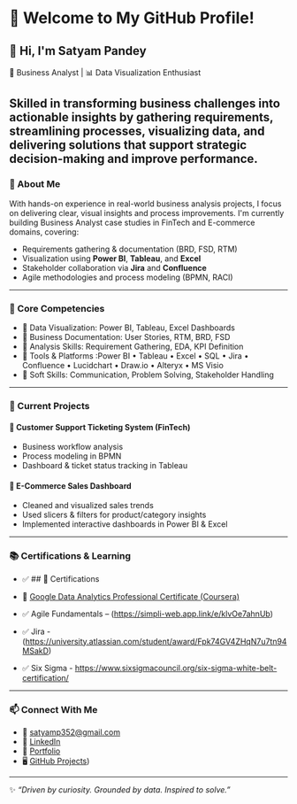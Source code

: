 # 🌟 Welcome to My GitHub Profile!

## 👋 Hi, I'm Satyam Pandey

💼 Business Analyst | 📊 Data Visualization Enthusiast

Skilled in transforming business challenges into actionable insights by gathering requirements, streamlining processes, visualizing data, and delivering solutions that support strategic decision-making and improve performance.
---

### 🔹 About Me

With hands-on experience in real-world business analysis projects, I focus on delivering clear, visual insights and process improvements. I'm currently building Business Analyst case studies in FinTech and E-commerce domains, covering:

- Requirements gathering & documentation (BRD, FSD, RTM)
- Visualization using **Power BI**, **Tableau**, and **Excel**
- Stakeholder collaboration via **Jira** and **Confluence**
- Agile methodologies and process modeling (BPMN, RACI)

---

### 🧠 Core Competencies

- 📌 Data Visualization: Power BI, Tableau, Excel Dashboards  
- 📌 Business Documentation: User Stories, RTM, BRD, FSD  
- 📌 Analysis Skills: Requirement Gathering, EDA, KPI Definition  
- 📌 Tools & Platforms :Power BI • Tableau • Excel • SQL • Jira • Confluence • Lucidchart • Draw.io • Alteryx • MS Visio
- 📌 Soft Skills: Communication, Problem Solving, Stakeholder Handling

---

### 🚀 Current Projects

#### 📌 Customer Support Ticketing System (FinTech)
- Business workflow analysis
- Process modeling in BPMN
- Dashboard & ticket status tracking in Tableau

#### 📌 E-Commerce Sales Dashboard
- Cleaned and visualized sales trends
- Used slicers & filters for product/category insights
- Implemented interactive dashboards in Power BI & Excel

---

### 📚 Certifications & Learning

- ✅ ## 📜 Certifications

- 🏅 [Google Data Analytics Professional Certificate (Coursera)](https://www.credly.com/badges/e0ec97ad-c944-41bb-b627-71cedcc97770)
- ✅ Agile Fundamentals – (https://simpli-web.app.link/e/klvOe7ahnUb)
- ✅ Jira - (https://university.atlassian.com/student/award/Fpk74GV4ZHqN7u7tn94MSakD)
- ✅ Six Sigma - https://www.sixsigmacouncil.org/six-sigma-white-belt-certification/

---

### 📫 Connect With Me

- 📧 satyamp352@gmail.com 
- 💼 [LinkedIn](https://www.linkedin.com/in/satyam-pandey-17a34a228/)  
- 📁 [Portfolio](https://drive.google.com/drive/folders/1qFizIVOkFSxys0zVGSnJtZuctpwTSG8f?usp=drive_link)
- 🖥️ [GitHub Projects](https://github.com/Satyamp352/Business-Analyst-Projects-))

---

✨ *“Driven by curiosity. Grounded by data. Inspired to solve.”*

